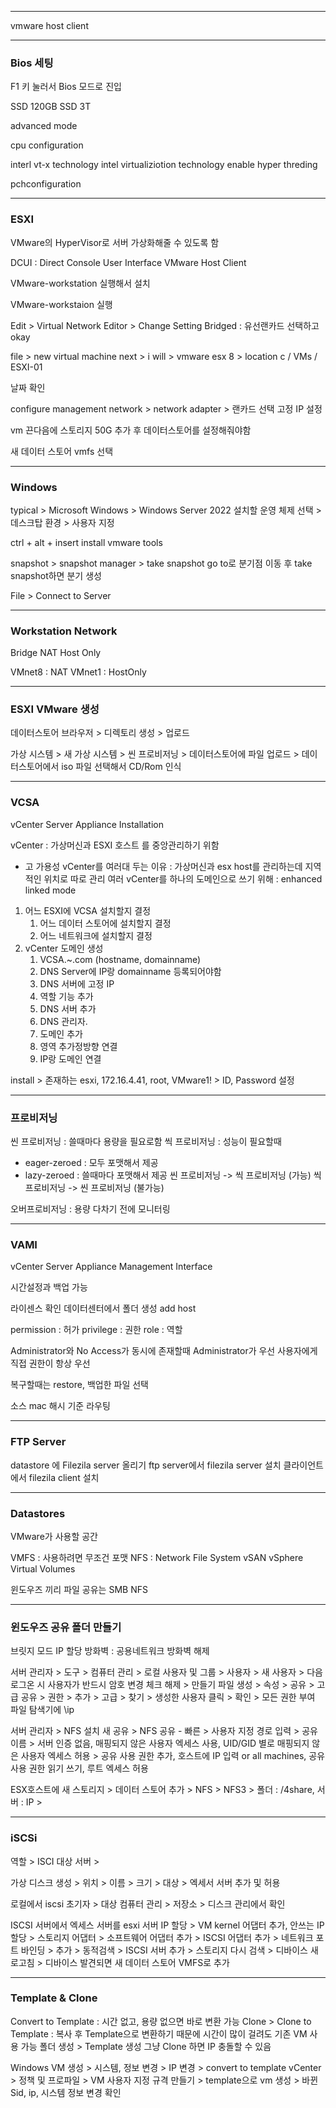 
---
vmware host client

---
### Bios 세팅
F1 키 눌러서 Bios 모드로 진입

SSD 120GB
SSD 3T

advanced mode

cpu configuration

interl vt-x technology
intel virtualiziotion technology enable
hyper threding

pchconfiguration

---
### ESXI
VMware의 HyperVisor로 서버 가상화해줄 수 있도록 함

DCUI : Direct Console User Interface
VMware Host Client


VMware-workstation 실행해서 설치

VMware-workstaion 실행

Edit > Virtual Network Editor > Change Setting
Bridged : 유선랜카드 선택하고 okay

file > new virtual machine
next > i will > vmware esx 8 > location c / VMs / ESXI-01

날짜 확인

configure management network > network adapter > 랜카드 선택
고정 IP 설정

vm 끈다음에 스토리지 50G 추가 후 데이터스토어를 설정해줘야함

새 데이터 스토어 vmfs 선택


---
### Windows 

typical > Microsoft Windows > Windows Server 2022
설치할 운영 체제 선택 > 데스크탑 환경 > 사용자 지정


ctrl + alt + insert
install vmware tools

snapshot > snapshot manager > take snapshot
go to로 분기점 이동 후 take snapshot하면 분기 생성

File > Connect to Server

---
### Workstation Network

Bridge
NAT
Host Only


VMnet8 : NAT
VMnet1 : HostOnly

---
### ESXI VMware 생성

데이터스토어 브라우저 > 디렉토리 생성 > 업로드

가상 시스템 > 새 가상 시스템 > 씬 프로비저닝 > 데이터스토어에 파일 업로드 > 데이터스토어에서 iso 파일 선택해서 CD/Rom 인식

---
### VCSA
vCenter Server Appliance Installation

vCenter : 가상머신과 ESXI 호스트 를 중앙관리하기 위함
- 고 가용성
vCenter를 여러대 두는 이유 : 가상머신과 esx host를 관리하는데 지역적인 위치로 따로 관리
여러 vCenter를 하나의 도메인으로 쓰기 위해 : enhanced linked mode

1. 어느 ESXI에 VCSA 설치할지 결정
	1. 어느 데이터 스토어에 설치할지 결정
	2. 어느 네트워크에 설치할지 결정
2. vCenter 도메인 생성
	1. VCSA.~.com (hostname, domainname)
	2. DNS Server에 IP랑 domainname 등록되어야함
	3. DNS 서버에 고정 IP
	4. 역할 기능 추가
	5. DNS 서버 추가
	6. DNS 관리자.
	7. 도메인 추가
	8. 영역 추가정방향 연결
	9. IP랑 도메인 연결


install > 존재하는 esxi, 172.16.4.41, root, VMware1! > ID, Password 설정

---
### 프로비저닝
씬 프로비저닝 : 쓸때마다 용량을 필요로함
씩 프로비저닝 : 성능이 필요할때
- eager-zeroed : 모두 포맷해서 제공
- lazy-zeroed : 쓸때마다 포맷해서 제공
씬 프로비저닝 -> 씩 프로비저닝 (가능)
씩 프로비저닝 -> 씬 프로비저닝 (불가능)

오버프로비저닝 : 용량 다차기 전에 모니터링

---
### VAMI
vCenter Server Appliance Management Interface

시간설정과 백업 가능

라이센스 확인
데이터센터에서
폴더 생성
add host

permission : 허가
privilege : 권한
role : 역할

Administrator와 No Access가 동시에 존재할때 Administrator가 우선
사용자에게 직접 권한이 항상 우선

복구할때는 restore, 백업한 파일 선택

소스 mac 해시 기준 라우팅

---
### FTP Server

datastore 에 Filezila server 올리기
ftp server에서 filezila server 설치
클라이언트에서 filezila client 설치

---
### Datastores

VMware가 사용할 공간

VMFS : 사용하려면 무조건 포맷
NFS : Network File System
vSAN
vSphere Virtual Volumes

윈도우즈 끼리 파일 공유는 SMB
NFS

---
### 윈도우즈 공유 폴더 만들기
브릿지 모드
IP 할당
방화벽 : 공용네트워크 방화벽 해제

서버 관리자 > 도구 > 컴퓨터 관리 > 로컬 사용자 및 그룹 > 사용자 > 새 사용자 > 다음 로그온 시 사용자가 반드시 암호 변경 체크 해제 > 만들기
파일 생성 > 속성 > 공유 > 고급 공유 > 권한 > 추가 > 고급 > 찾기 > 생성한 사용자 클릭 > 확인 > 모든 권한 부여
파일 탐색기에 \\ip

서버 관리자 > NFS 설치
새 공유 > NFS 공유 - 빠른 > 사용자 지정 경로 입력 > 공유 이름 > 서버 인증 없음, 매핑되지 않은 사용자 엑세스 사용, UID/GID 별로 매핑되지 않은 사용자 엑세스 허용 > 공유 사용 권한 추가, 호스트에 IP 입력 or all machines, 공유 사용 권한 읽기 쓰기, 루트 엑세스 허용

ESX호스트에 새 스토리지 > 데이터 스토어 추가 >  NFS > NFS3 > 폴더 : /4share, 서버 : IP > 

---
### iSCSi
역할 > ISCI 대상 서버 > 

가상 디스크 생성 > 위치 > 이름 > 크기 > 대상  > 엑세서 서버 추가 및 허용

로컬에서 iscsi 초기자 > 대상 
컴퓨터 관리 > 저장소 > 디스크 관리에서 확인

ISCSI 서버에서 엑세스 서버를 esxi 서버 IP 할당 > VM kernel 어댑터 추가, 안쓰는 IP 할당 > 스토리지 어댑터 > 소프트웨어 어댑터 추가 > ISCSI 어댑터 추가 > 네트워크 포트 바인딩 > 추가 > 동적검색 > ISCSI 서버 추가 > 스토리지 다시 검색 > 디바이스 새로고침  > 디바이스 발견되면 새 데이터 스토어 VMFS로 추가

---
### Template & Clone

Convert to Template : 시간 없고, 용량 없으면 바로 변환 가능
Clone > Clone to Template : 복사 후 Template으로 변환하기 때문에 시간이 많이 걸려도 기존 VM 사용 가능
폴더 생성 > Template 생성
그냥 Clone 하면 IP 충돌할 수 있음

Windows VM 생성 > 시스템, 정보 변경 > IP 변경 > convert to template
vCenter > 정책 및 프로파일 > VM 사용자 지정 규격 만들기 > template으로 vm 생성 > 바뀐 Sid, ip, 시스템 정보 변경 확인